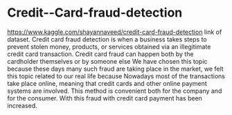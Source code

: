 # Credit--Card-fraud-detection
 https://www.kaggle.com/shayannaveed/credit-card-fraud-detection link of dataset.
 Credit card fraud detection is when a business takes steps to prevent stolen money, products, or services obtained via an illegitimate credit card transaction. Credit card fraud can happen both by the cardholder themselves or by someone else
 We have chosen this topic because these days many such fraud are taking place in the market, we felt this topic related to our real life because Nowadays most of the transactions take place online, meaning that credit cards and other online payment systems are involved. This method is convenient both for the company and for the consumer. With this fraud with credit card payment has been increased.
